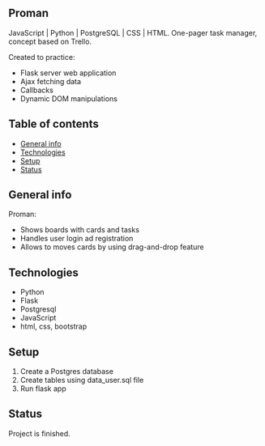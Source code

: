 ## Proman
JavaScript | Python | PostgreSQL | CSS | HTML.
One-pager task manager, concept based on Trello.

Created to practice:
* Flask server web application
* Ajax fetching data
* Callbacks
* Dynamic DOM manipulations

## Table of contents
* [General info](#general-info)
* [Technologies](#technologies)
* [Setup](#setup)
* [Status](#status)

## General info
Proman:
* Shows boards with cards and tasks 
* Handles user login ad registration
* Allows to moves cards by using drag-and-drop feature

## Technologies
* Python
* Flask
* Postgresql
* JavaScript
* html, css, bootstrap

## Setup
1. Create a Postgres database
2. Create tables using data_user.sql file
3. Run flask app

## Status
Project is finished.

